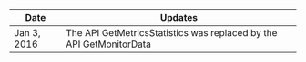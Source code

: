 | Date | Updates | 
|---------|---------|
| Jan 3, 2016 | The API GetMetricsStatistics was replaced by the API GetMonitorData | 
